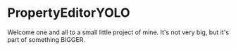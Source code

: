 # PropertyEditorYOLO

Welcome one and all to a small little project of mine.
It's not very big, but it's part of something BIGGER.

